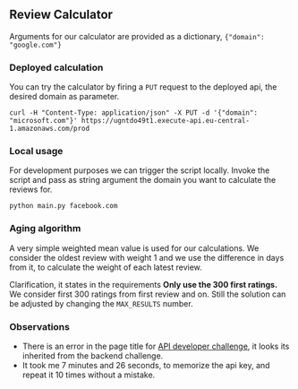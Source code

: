 ## Review Calculator

Arguments for our calculator are provided as a dictionary, `{"domain": "google.com"}`


### Deployed calculation
You can try the calculator by firing a `PUT` request to the
deployed api, the desired domain as parameter.

`curl -H "Content-Type: application/json" -X PUT -d '{"domain": "microsoft.com"}' https://ugntdo49t1.execute-api.eu-central-1.amazonaws.com/prod`


### Local usage
For development purposes we can trigger the script locally.
Invoke the script and pass as string argument the domain you want to calculate
the reviews for.

`python main.py facebook.com`


### Aging algorithm
A very simple weighted mean value is used for our calculations.
We consider the oldest review with weight 1 and we use the difference in days
from it, to calculate the weight of each latest review.

Clarification, it states in the requirements **Only use the 300 first ratings.**
We consider first 300 ratings from first review and on. Still the solution can be adjusted by changing the `MAX_RESULTS` number.


### Observations
- There is an error in the page title for [API developer challenge](http://followthewhiterabbit.trustpilot.com/api/challenge.html), it looks its inherited from the backend challenge.
- It took me 7 minutes and 26 seconds, to memorize the api key, and repeat it 10 times without a mistake.
